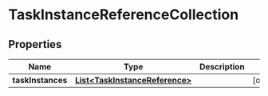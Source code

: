 # TaskInstanceReferenceCollection

## Properties
Name | Type | Description | Notes
------------ | ------------- | ------------- | -------------
**taskInstances** | [**List&lt;TaskInstanceReference&gt;**](TaskInstanceReference.md) |  |  [optional]
